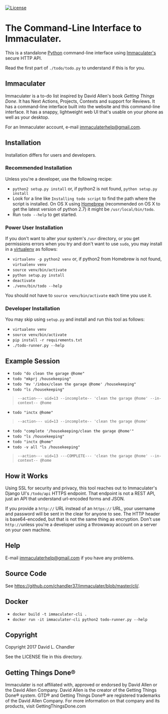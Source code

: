 [![License](https://img.shields.io/badge/License-Apache%202.0-blue.svg)](https://opensource.org/licenses/Apache-2.0)

# The Command-Line Interface to Immaculater.

This is a standalone [Python](https://www.python.org/) command-line interface
using [Immaculater's](https://github.com/chandler37/immaculater) secure HTTP
API.

Read the first part of `./todo/todo.py` to understand if this is for you.

## Immaculater

Immaculater is a to-do list inspired by David Allen's book _Getting Things
Done_. It has Next Actions, Projects, Contexts and support for Reviews. It has
a command-line interface built into the website and this command-line
interface. It has a snappy, lightweight web UI that's usable on your phone as
well as your desktop.

For an Immaculater account, e-mail immaculaterhelp@gmail.com.

## Installation

Installation differs for users and developers.

### Recommended Installation

Unless you're a developer, use the following recipe:

- `python2 setup.py install` or, if python2 is not found, `python setup.py install`
- Look for a line like `Installing todo script` to find the path where the
  script is installed. On OS X using [Homebrew](https://brew.sh/) (recommended on
  OS X to get the latest version of python 2.7) it might be
  `/usr/local/bin/todo`.
- Run `todo --help` to get started.

### Power User Installation

If you don't want to alter your system's `/usr` directory, or you get
permissions errors when you try and don't want to use `sudo`, you may install
in a [virtualenv](https://virtualenv.pypa.io/en/stable/) as follows:

- `virtualenv -p python2 venv` or, if python2 from Homebrew is not found, `virtualenv venv`
- `source venv/bin/activate`
- `python setup.py install`
- `deactivate`
- `./venv/bin/todo --help`

You should not have to `source venv/bin/activate` each time you use it.

### Developer Installation

You may skip using `setup.py` and install and run this tool as follows:

- `virtualenv venv`
- `source venv/bin/activate`
- `pip install -r requirements.txt`
- `./todo-runner.py --help`


## Example Session

- `todo "do clean the garage @home"`
- `todo "mkprj /housekeeping"`
- `todo "mv '/inbox/clean the garage @home' /housekeeping"`
- `todo "ls /housekeeping"`

> `--action--- uid=13 --incomplete-- 'clean the garage @home' --in-context-- @home`

- `todo "inctx @home"`

> `--action--- uid=13 --incomplete-- 'clean the garage @home'`

- `todo "complete '/housekeeping/clean the garage @home'"`
- `todo "ls /housekeeping"`
- `todo "inctx @home"`
- `todo -v all "ls /housekeeping"`

> `--action--- uid=13 ---COMPLETE--- 'clean the garage @home' --in-context-- @home`

## How it Works

Using SSL for security and privacy, this tool reaches out to Immaculater's
Django UI's `/todo/api` HTTPS endpoint. That endpoint is not a REST API, just
an API that understand url-encoded forms and JSON.

If you provide a `http://` URL instead of an `https://` URL, your username and
password will be sent in the clear for anyone to see. The HTTP header is
base64-encoded, but that is not the same thing as encryption. Don't use
`http://`unless you're a developer using a throwaway account on a server on
your own machine.

## Help

E-mail immaculaterhelp@gmail.com if you have any problems.

## Source Code

See <https://github.com/chandler37/immaculater/blob/master/cli/>.

## Docker

- `docker build -t immaculater-cli .`
- `docker run -it immaculater-cli python2 todo-runner.py --help`

## Copyright

Copyright 2017 David L. Chandler

See the LICENSE file in this directory.

## Getting Things Done®

Immaculater is not affiliated with, approved or endorsed by David Allen or the
David Allen Company. David Allen is the creator of the Getting Things Done®
system. GTD® and Getting Things Done® are registered trademarks of the David
Allen Company. For more information on that company and its products, visit
GettingThingsDone.com
